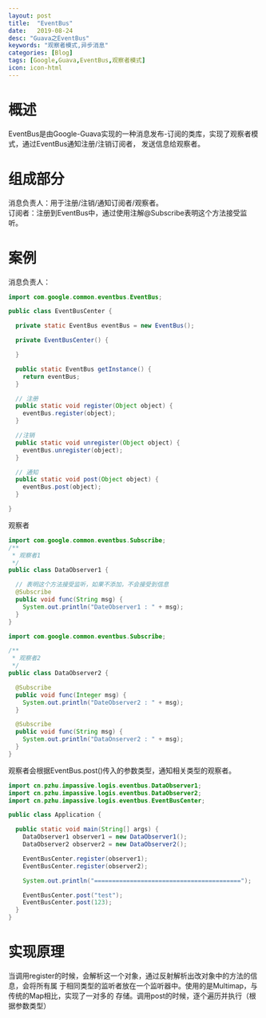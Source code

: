```yaml
---
layout: post
title:  "EventBus"
date:   2019-08-24
desc: "Guava之EventBus"
keywords: "观察者模式,异步消息"
categories: [Blog]
tags: [Google,Guava,EventBus,观察者模式]
icon: icon-html
---
```


# 概述
EventBus是由Google-Guava实现的一种消息发布-订阅的类库，实现了观察者模式，通过EventBus通知注册/注销订阅者，
发送信息给观察者。

# 组成部分
消息负责人：用于注册/注销/通知订阅者/观察者。  
订阅者：注册到EventBus中，通过使用注解@Subscribe表明这个方法接受监听。

# 案例

消息负责人：
```java
import com.google.common.eventbus.EventBus;

public class EventBusCenter {

  private static EventBus eventBus = new EventBus();

  private EventBusCenter() {

  }

  public static EventBus getInstance() {
    return eventBus;
  }

  // 注册
  public static void register(Object object) {
    eventBus.register(object);
  }

  //注销
  public static void unregister(Object object) {
    eventBus.unregister(object);
  }

  // 通知
  public static void post(Object object) {
    eventBus.post(object);
  }

}
```
观察者
```java
import com.google.common.eventbus.Subscribe;
/**
 * 观察者1
 */
public class DataObserver1 {

  // 表明这个方法接受监听，如果不添加，不会接受到信息
  @Subscribe
  public void func(String msg) {
    System.out.println("DateObserver1 : " + msg);
  }
}
```
```java
import com.google.common.eventbus.Subscribe;

/**
 * 观察者2
 */
public class DataObserver2 {

  @Subscribe
  public void func(Integer msg) {
    System.out.println("DateObserver2 : " + msg);
  }

  @Subscribe
  public void func(String msg) {
    System.out.println("DataOnserver2 : " + msg);
  }
}

```
观察者会根据EventBus.post()传入的参数类型，通知相关类型的观察者。

```java
import cn.pzhu.impassive.logis.eventbus.DataObserver1;
import cn.pzhu.impassive.logis.eventbus.DataObserver2;
import cn.pzhu.impassive.logis.eventbus.EventBusCenter;

public class Application {

  public static void main(String[] args) {
    DataObserver1 observer1 = new DataObserver1();
    DataObserver2 observer2 = new DataObserver2();

    EventBusCenter.register(observer1);
    EventBusCenter.register(observer2);

    System.out.println("=========================================");

    EventBusCenter.post("test");
    EventBusCenter.post(123);
  }
}
```

# 实现原理

当调用register的时候，会解析这一个对象，通过反射解析出改对象中的方法的信息，会将所有属
于相同类型的监听者放在一个监听器中。使用的是Multimap，与传统的Map相比，实现了一对多的
存储。调用post的时候，逐个遍历并执行（根据参数类型）

